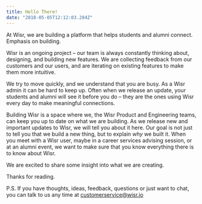 ```yaml
---
title: Hello There!
date: "2018-05-05T12:12:03.284Z"
---
```


At Wisr, we are building a platform that helps students and alumni connect. Emphasis on building.

Wisr is an ongoing project – our team is always constantly thinking about, designing, and building new features. We are collecting feedback from our customers and our users, and are iterating on existing features to make them more intuitive.

We try to move quickly, and we understand that you are busy. As a Wisr admin it can be hard to keep up. Often when we release an update, your students and alumni will see it before you do – they are the ones using Wisr every day to make meaningful connections.

Building Wisr is a space where we, the Wisr Product and Engineering teams, can keep you up to date on what we are building. As we release new and important updates to Wisr, we will tell you about it here. Our goal is not just to tell you that we build a new thing, but to explain _why_ we built it. When you meet with a Wisr user, maybe in a career services advising session, or at an alumni event, we want to make sure that you know everything there is to know about Wisr.

We are excited to share some insight into what we are creating.

Thanks for reading.

P.S. If you have thoughts, ideas, feedback, questions or just want to chat, you can talk to us any time at <a href="customerservice@wisr.io">customerservice@wisr.io</a>
